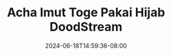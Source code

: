 --- 
title: "Acha Imut Toge Pakai Hijab  DoodStream"
description: "nonton  video bokep Acha Imut Toge Pakai Hijab  DoodStream yandex durasi panjang new"
date: 2024-06-18T14:59:36-08:00
file_code: "x8gzsypni4ai"
draft: false
cover: "tju2tfkbey7fft2v.jpg"
tags: ["Acha", "Imut", "Toge", "Pakai", "Hijab", "DoodStream"]
length: 538
fld_id: "1482749"
foldername: "Acha toge"
categories: ["Acha toge"]
views: 0
---